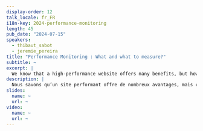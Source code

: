 ```yaml
---
display-order: 12
talk_locale: fr_FR
i18n-key: 2024-performance-monitoring
length: 45
pub_date: "2024-07-15"
speakers:
  - thibaut_sabot
  - jeremie_pereira
title: "Performance Monitoring : What and what to measure?"
subtitle: ~
excerpt: |
  We know that a high-performance website offers many benefits, but how do we know that it is performant? We'll look at what performance indicators to measure, how to do it and what it really means. Thanks to our experience on leboncoin, we're well equipped to make sure our site always stays on top!
description: |
  Nous savons qu’un site performant offre de nombreux avantages, mais comment pouvons-nous savoir qu’il l’est ? Nous aborderons les indicateurs de performance à mesurer, comment le faire et qu’est-ce que cela représente concrètement. Grâce à notre expérience sur leboncoin, nous sommes armés pour s’assurer que notre site reste toujours au top !
slides:
  name: ~
  url: ~
video:
  name: ~
  url: ~
---
```

